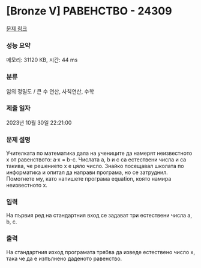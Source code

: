 # [Bronze V] РАВЕНСТВО - 24309 

[문제 링크](https://www.acmicpc.net/problem/24309) 

### 성능 요약

메모리: 31120 KB, 시간: 44 ms

### 분류

임의 정밀도 / 큰 수 연산, 사칙연산, 수학

### 제출 일자

2023년 10월 30일 22:21:00

### 문제 설명

<p>Учителката по математика дала на учениците да намерят неизвестното x от равенството: a·x = b-c. Числата а, b и c са естествени числа и са такива, че решението x е цяло число. Знайко посещавал школата по информатика и опитал да направи програма, но се затруднил. Помогнете му, като напишете програма equation, която намира неизвестното x.</p>

### 입력 

 <p>На първия ред на стандартния вход се задават три естествени числа а, b, c.</p>

### 출력 

 <p>На стандартния изход програмата трябва да изведе естествено число x, така че да е изпълнено даденото равенство.</p>

